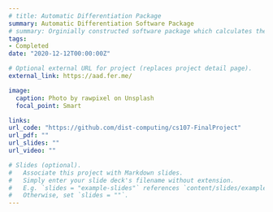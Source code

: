 ```yaml
---
# title: Automatic Differentiation Package
summary: Automatic Differentiation Software Package
# summary: Orginially constructed software package which calculates the derivatives and roots of all fuctions for n-dimensional equations and vector-valued funtions
tags:
- Completed
date: "2020-12-12T00:00:00Z"

# Optional external URL for project (replaces project detail page).
external_link: https://aad.fer.me/

image:
  caption: Photo by rawpixel on Unsplash
  focal_point: Smart

links:
url_code: "https://github.com/dist-computing/cs107-FinalProject"
url_pdf: ""
url_slides: ""
url_video: ""

# Slides (optional).
#   Associate this project with Markdown slides.
#   Simply enter your slide deck's filename without extension.
#   E.g. `slides = "example-slides"` references `content/slides/example-slides.md`.
#   Otherwise, set `slides = ""`.
---
```

